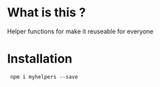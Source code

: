 # What is this ?

Helper functions for make it reuseable for everyone

# Installation 

` npm i myhelpers --save`

